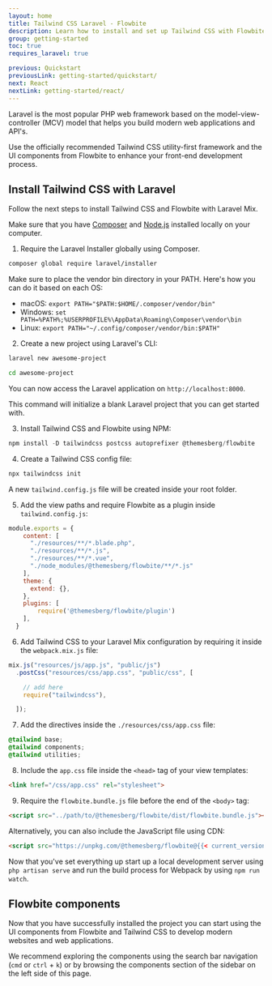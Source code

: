 ```yaml
---
layout: home
title: Tailwind CSS Laravel - Flowbite
description: Learn how to install and set up Tailwind CSS with Flowbite using Laravel Mix and start building modern websites with the most popular PHP framework in the world
group: getting-started
toc: true
requires_laravel: true

previous: Quickstart
previousLink: getting-started/quickstart/
next: React
nextLink: getting-started/react/
---
```


Laravel is the most popular PHP web framework based on the model-view-controller (MCV) model that helps you build modern web applications and API's.

Use the officially recommended Tailwind CSS utility-first framework and the UI components from Flowbite to enhance your front-end development process.

## Install Tailwind CSS with Laravel

Follow the next steps to install Tailwind CSS and Flowbite with Laravel Mix.

Make sure that you have <a href="https://getcomposer.org/" target="_blank" rel="nofollow">Composer</a> and <a href="https://nodejs.org/en/" target="_blank" rel="nofollow">Node.js</a> installed locally on your computer.

1. Require the Laravel Installer globally using Composer.

```bash
composer global require laravel/installer
```

Make sure to place the vendor bin directory in your PATH. Here's how you can do it based on each OS:

- macOS: `export PATH="$PATH:$HOME/.composer/vendor/bin"`
- Windows: `set PATH=%PATH%;%USERPROFILE%\AppData\Roaming\Composer\vendor\bin`
- Linux: `export PATH="~/.config/composer/vendor/bin:$PATH"`

2. Create a new project using Laravel's CLI:

```bash
laravel new awesome-project

cd awesome-project
```

You can now access the Laravel application on `http://localhost:8000`.

This command will initialize a blank Laravel project that you can get started with.

3. Install Tailwind CSS and Flowbite using NPM:

```javascript
npm install -D tailwindcss postcss autoprefixer @themesberg/flowbite
```

4. Create a Tailwind CSS config file:

```bash
npx tailwindcss init
```

A new `tailwind.config.js` file will be created inside your root folder.

5. Add the view paths and require Flowbite as a plugin inside `tailwind.config.js`:

```javascript
module.exports = {
    content: [
      "./resources/**/*.blade.php",
      "./resources/**/*.js",
      "./resources/**/*.vue",
      "./node_modules/@themesberg/flowbite/**/*.js"
    ],
    theme: {
      extend: {},
    },
    plugins: [
        require('@themesberg/flowbite/plugin')
    ],
  }
```

6. Add Tailwind CSS to your Laravel Mix configuration by requiring it inside the `webpack.mix.js` file:

```javascript
mix.js("resources/js/app.js", "public/js")
  .postCss("resources/css/app.css", "public/css", [

    // add here
    require("tailwindcss"),

  ]);
```

7. Add the directives inside the `./resources/css/app.css` file:

```css
@tailwind base;
@tailwind components;
@tailwind utilities;
```

8. Include the `app.css` file inside the `<head>` tag of your view templates:

```html
<link href="/css/app.css" rel="stylesheet">
```

9. Require the `flowbite.bundle.js` file before the end of the `<body>` tag:

```html
<script src="../path/to/@themesberg/flowbite/dist/flowbite.bundle.js"></script>
```

Alternatively, you can also include the JavaScript file using CDN:

```html
<script src="https://unpkg.com/@themesberg/flowbite@{{< current_version >}}/dist/flowbite.bundle.js"></script>
```

Now that you've set everything up start up a local development server using `php artisan serve` and run the build process for Webpack by using `npm run watch`.

## Flowbite components

Now that you have successfully installed the project you can start using the UI components from Flowbite and Tailwind CSS to develop modern websites and web applications.

We recommend exploring the components using the search bar navigation (`cmd` or `ctrl` + `k`) or by browsing the components section of the sidebar on the left side of this page.

<!-- ## Boilerplate Github Repository

Download or clone the Flowbite Laravel Github boilerplate repository to get access to a project that already has Laravel, Tailwind CSS, and Flowbite set up for development.

```bash
git clone ...
``` -->